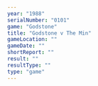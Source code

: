 ```yaml
---
year: "1988"
serialNumber: "0101" 
game: "Godstone"
title: "Godstone v The Min"
gameLocation: ""
gameDate: ""
shortReport: ""
result: ""
resultType: ""
type: "game"
---
```

